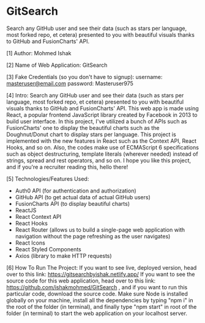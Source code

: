 # GitSearch
Search any GitHub user and see their data (such as stars per language, most forked repo, et cetera) presented to you with
beautiful visuals thanks to GitHub and FusionCharts' API.

[1] Author:
Mohmed Ishak

[2] Name of Web Application:
GitSearch

[3] Fake Credentials (so you don't have to signup):
username: masteruser@email.com 
password: Masteruser975

[4] Intro: 
Search any GitHub user and see their data (such as stars per language, most forked repo, et cetera) presented to you with
beautiful visuals thanks to GitHub and FusionCharts' API. This web app is made using React, a popular frontend JavaScript library created
by Facebook in 2013 to build user interface. In this project, I've utilized a bunch of APIs such as FusionCharts' one to 
display the beautiful charts such as the Doughnut/Donut chart to display stars per language. This project is implemented 
with the new features in React such as the Context API, React Hooks, and so on. Also, the codes make use of ECMAScript 6
specifications such as object destructuring, template literals (wherever needed) instead of strings, spread and rest operators,
and so on. I hope you like this project, and if you're a recruiter reading this, hello there!

[5] Technologies/Features Used:
* Auth0 API (for authentication and authorization)
* GitHub API (to get actual data of actual GitHub users)
* FusionCharts API (to display beautiful charts)
* ReactJS
* React Context API
* React Hooks
* React Router (allows us to build a single-page web application with navigation without the page refreshing as the user navigates)
* React Icons
* React Styled Components
* Axios (library to make HTTP requests)

[6] How To Run The Project: 
If you want to see live, deployed version, head over to this link: https://gitsearchbyishak.netlify.app/ 
If you want to see the source code for this web application, head over to this link: https://github.com/ishakmohmed/GitSearch ,
and if you want to run this particular code, download the source code. Make sure Node is installed globally on your machine,
install all the dependencies by typing "npm i" in the root of the folder (in terminal), and finally type "npm start" in root of the folder (in terminal)
to start the web application on your localhost server.
